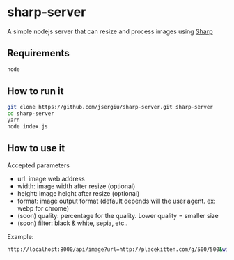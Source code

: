 # sharp-server

A simple nodejs server that can resize and process images using [Sharp](https://sharp.pixelplumbing.com/page/api)


## Requirements
```sh
node 
```

## How to run it
```sh
git clone https://github.com/jsergiu/sharp-server.git sharp-server
cd sharp-server
yarn
node index.js
```

## How to use it

Accepted parameters
* url: image web address
* width: image width after resize (optional)
* height: image height after resize (optional)
* format: image output format (default depends will the user agent. ex: webp for chrome) 
* (soon) quality: percentage for the quality. Lower quality = smaller size
* (soon) filter: black & white, sepia, etc..

Example:
```sh
http://localhost:8000/api/image?url=http://placekitten.com/g/500/500&width=200&height=100&format=jpg
```